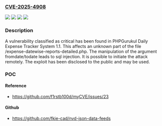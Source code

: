 ### [CVE-2025-4908](https://cve.mitre.org/cgi-bin/cvename.cgi?name=CVE-2025-4908)
![](https://img.shields.io/static/v1?label=Product&message=Daily%20Expense%20Tracker%20System&color=blue)
![](https://img.shields.io/static/v1?label=Version&message=%3D%201.1%20&color=brighgreen)
![](https://img.shields.io/static/v1?label=Vulnerability&message=Injection&color=brighgreen)
![](https://img.shields.io/static/v1?label=Vulnerability&message=SQL%20Injection&color=brighgreen)

### Description

A vulnerability classified as critical has been found in PHPGurukul Daily Expense Tracker System 1.1. This affects an unknown part of the file /expense-datewise-reports-detailed.php. The manipulation of the argument fromdate/todate leads to sql injection. It is possible to initiate the attack remotely. The exploit has been disclosed to the public and may be used.

### POC

#### Reference
- https://github.com/f1rstb100d/myCVE/issues/23

#### Github
- https://github.com/fkie-cad/nvd-json-data-feeds

